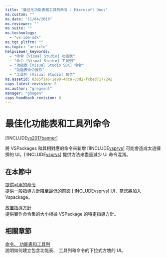 ```yaml
---
title: "最佳化功能表和工具列命令 | Microsoft Docs"
ms.custom: ""
ms.date: "11/04/2016"
ms.reviewer: ""
ms.suite: ""
ms.technology: 
  - "vs-ide-sdk"
ms.tgt_pltfrm: ""
ms.topic: "article"
helpviewer_keywords: 
  - "命令 [Visual Studio] 功能表"
  - "命令 [Visual Studio] 工具列"
  - "功能表 [Visual Studio SDK] 命令"
  - "功能表命令實作"
  - "工具列 [Visual Studio] 命令"
ms.assetid: 8385f1a6-1e98-4dca-83d2-fcbed7177242
caps.latest.revision: 8
ms.author: "gregvanl"
manager: "ghogen"
caps.handback.revision: 8
---
```

# 最佳化功能表和工具列命令
[!INCLUDE[vs2017banner](../../code-quality/includes/vs2017banner.md)]

將 VSPackages 和其相對應的命令來新增 [!INCLUDE[vsprvs](../../code-quality/includes/vsprvs_md.md)] 可能會造成太過擁擠的 UI。[!INCLUDE[vsprvs](../../code-quality/includes/vsprvs_md.md)] 提供方法來盡量減少 UI 命令混淆。  
  
## 在本節中  
 [提供可用的命令](../../extensibility/internals/making-commands-available.md)  
 提供一般指導方針降至最低的前面 [!INCLUDE[vsprvs](../../code-quality/includes/vsprvs_md.md)] UI，當您將加入 Vspackage。  
  
 [放置指導方針](../../extensibility/internals/command-placement-guidelines.md)  
 提供實作命令集的大小根據 VSPackage 的特定指導方針。  
  
## 相關章節  
 [命令、 功能表和工具列](../../extensibility/internals/commands-menus-and-toolbars.md)  
 說明如何建立包含功能表、 工具列和命令的下拉式方塊的 UI。
